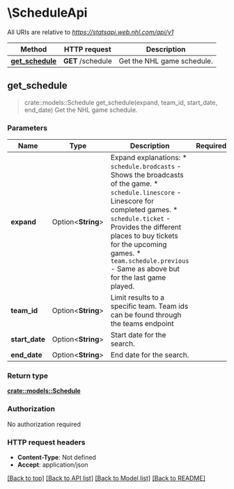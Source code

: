 # \ScheduleApi

All URIs are relative to *https://statsapi.web.nhl.com/api/v1*

Method | HTTP request | Description
------------- | ------------- | -------------
[**get_schedule**](ScheduleApi.md#get_schedule) | **GET** /schedule | Get the NHL game schedule.



## get_schedule

> crate::models::Schedule get_schedule(expand, team_id, start_date, end_date)
Get the NHL game schedule.

### Parameters


Name | Type | Description  | Required | Notes
------------- | ------------- | ------------- | ------------- | -------------
**expand** | Option<**String**> | Expand explanations:   * `schedule.brodcasts` - Shows the broadcasts of the game.   * `schedule.linescore` - Linescore for completed games.   * `schedule.ticket` - Provides the different places to buy tickets for the upcoming games.   * `team.schedule.previous` - Same as above but for the last game played.  |  |
**team_id** | Option<**String**> | Limit results to a specific team. Team ids can be found through the teams endpoint |  |
**start_date** | Option<**String**> | Start date for the search. |  |
**end_date** | Option<**String**> | End date for the search. |  |

### Return type

[**crate::models::Schedule**](Schedule.md)

### Authorization

No authorization required

### HTTP request headers

- **Content-Type**: Not defined
- **Accept**: application/json

[[Back to top]](#) [[Back to API list]](../README.md#documentation-for-api-endpoints) [[Back to Model list]](../README.md#documentation-for-models) [[Back to README]](../README.md)

